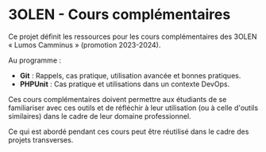 # 3OLEN - Cours complémentaires

Ce projet définit les ressources pour les cours complémentaires des 3OLEN « Lumos Camminus » (promotion 2023-2024).

Au programme :
- **Git** : Rappels, cas pratique, utilisation avancée et bonnes pratiques.
- **PHPUnit** : Cas pratique et utilisations dans un contexte DevOps.

Ces cours complémentaires doivent permettre aux étudiants de se familiariser avec ces outils et de réfléchir à leur
utilisation (ou à celle d'outils similaires) dans le cadre de leur domaine professionnel.

Ce qui est abordé pendant ces cours peut être réutilisé dans le cadre des projets transverses.
